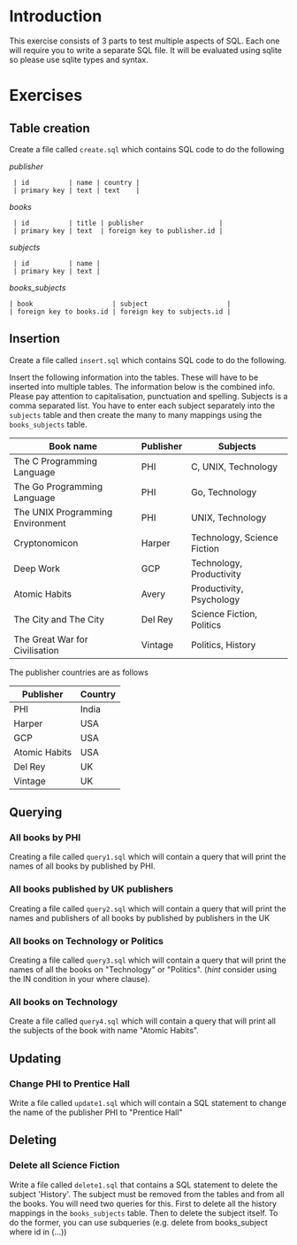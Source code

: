 # Introduction

This exercise consists of 3 parts to test multiple aspects of
SQL. Each one will require you to write a separate SQL file. It will
be evaluated using sqlite so please use sqlite types and syntax.

# Exercises
## Table creation

Create a file called `create.sql` which contains SQL code to do the following

*publisher*

     | id          | name | country |
     | primary key | text | text    |

*books*

     | id          | title | publisher                   |
     | primary key | text  | foreign key to publisher.id |

*subjects*

     | id          | name |
     | primary key | text |

*books_subjects*

    | book                    | subject                    |
    | foreign key to books.id | foreign key to subjects.id |

## Insertion
Create a file called `insert.sql` which contains SQL code to do the following.

Insert the following information into the tables. These will have to
be inserted into multiple tables. The information below is the
combined info. Please pay attention to capitalisation, punctuation and
spelling. Subjects is a comma separated list. You have to enter each
subject separately into the `subjects` table and then create the many to
many mappings using the `books_subjects` table.

| Book name                        | Publisher | Subjects                    |
|----------------------------------|-----------|-----------------------------|
| The C Programming Language       | PHI       | C, UNIX, Technology         |
| The Go Programming Language      | PHI       | Go, Technology              |
| The UNIX Programming Environment | PHI       | UNIX, Technology            |
| Cryptonomicon                    | Harper    | Technology, Science Fiction |
| Deep Work                        | GCP       | Technology, Productivity    |
| Atomic Habits                    | Avery     | Productivity, Psychology    |
| The City and The City            | Del Rey   | Science Fiction, Politics   |
| The Great War for Civilisation   | Vintage   | Politics, History           |

The publisher countries are as follows

| Publisher     | Country |
|---------------|---------|
| PHI           | India   |
| Harper        | USA     |
| GCP           | USA     |
| Atomic Habits | USA     |
| Del Rey       | UK      |
| Vintage       | UK      |

## Querying
### All books by PHI
Creating a file called `query1.sql` which will contain a query that
will print the names of all books by published by PHI.

### All books published by UK publishers
Creating a file called `query2.sql` which will contain a query that
will print the names and publishers of all books by published by
publishers in the UK

### All books on Technology or Politics
Creating a file called `query3.sql` which will contain a query that
will print the names of all the books on "Technology" or
"Politics". (*hint* consider using the IN condition in your where clause).

### All books on Technology
Create a file called `query4.sql` which will contain a query that will
print all the subjects of the book with name "Atomic Habits".


## Updating
### Change PHI to Prentice Hall
Write a file called `update1.sql` which will contain a SQL statement to change the name of the publisher PHI to "Prentice Hall"

## Deleting
### Delete all Science Fiction
Write a file called `delete1.sql` that contains a SQL statement to
delete the subject 'History'. The subject must be removed from the
tables and from all the books. You will need two
queries for this. First to delete all the history mappings in the
`books_subjects` table. Then to delete the subject itself. To do the
former, you can use subqueries (e.g. delete from books_subject where
id in (...))




